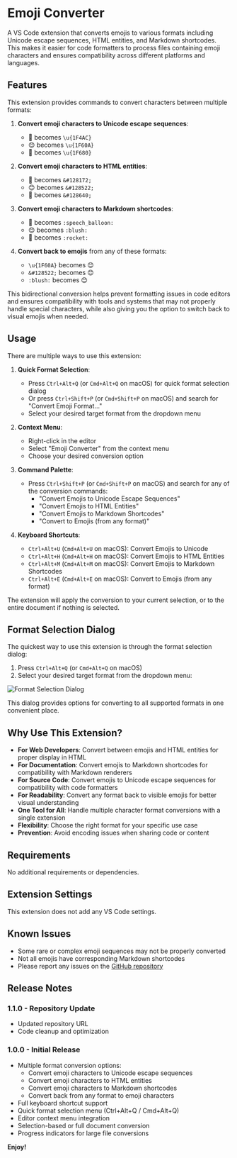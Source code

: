 # Emoji Converter

A VS Code extension that converts emojis to various formats including Unicode escape sequences, HTML entities, and Markdown shortcodes. This makes it easier for code formatters to process files containing emoji characters and ensures compatibility across different platforms and languages.

## Features

This extension provides commands to convert characters between multiple formats:

1. **Convert emoji characters to Unicode escape sequences**:

   - 💬 becomes `\u{1F4AC}`
   - 😊 becomes `\u{1F60A}`
   - 🚀 becomes `\u{1F680}`

2. **Convert emoji characters to HTML entities**:

   - 💬 becomes `&#128172;`
   - 😊 becomes `&#128522;`
   - 🚀 becomes `&#128640;`

3. **Convert emoji characters to Markdown shortcodes**:

   - 💬 becomes `:speech_balloon:`
   - 😊 becomes `:blush:`
   - 🚀 becomes `:rocket:`

4. **Convert back to emojis** from any of these formats:
   - `\u{1F60A}` becomes 😊
   - `&#128522;` becomes 😊
   - `:blush:` becomes 😊

This bidirectional conversion helps prevent formatting issues in code editors and ensures compatibility with tools and systems that may not properly handle special characters, while also giving you the option to switch back to visual emojis when needed.

## Usage

There are multiple ways to use this extension:

1. **Quick Format Selection**:

   - Press `Ctrl+Alt+Q` (or `Cmd+Alt+Q` on macOS) for quick format selection dialog
   - Or press `Ctrl+Shift+P` (or `Cmd+Shift+P` on macOS) and search for "Convert Emoji Format..."
   - Select your desired target format from the dropdown menu

2. **Context Menu**:

   - Right-click in the editor
   - Select "Emoji Converter" from the context menu
   - Choose your desired conversion option

3. **Command Palette**:

   - Press `Ctrl+Shift+P` (or `Cmd+Shift+P` on macOS) and search for any of the conversion commands:
     - "Convert Emojis to Unicode Escape Sequences"
     - "Convert Emojis to HTML Entities"
     - "Convert Emojis to Markdown Shortcodes"
     - "Convert to Emojis (from any format)"

4. **Keyboard Shortcuts**:
   - `Ctrl+Alt+U` (`Cmd+Alt+U` on macOS): Convert Emojis to Unicode
   - `Ctrl+Alt+H` (`Cmd+Alt+H` on macOS): Convert Emojis to HTML Entities
   - `Ctrl+Alt+M` (`Cmd+Alt+M` on macOS): Convert Emojis to Markdown Shortcodes
   - `Ctrl+Alt+E` (`Cmd+Alt+E` on macOS): Convert to Emojis (from any format)

The extension will apply the conversion to your current selection, or to the entire document if nothing is selected.

## Format Selection Dialog

The quickest way to use this extension is through the format selection dialog:

1. Press `Ctrl+Alt+Q` (or `Cmd+Alt+Q` on macOS)
2. Select your desired target format from the dropdown menu:

![Format Selection Dialog](https://raw.githubusercontent.com/melagiri/emoji-converter/main/images/format-dialog.png)

This dialog provides options for converting to all supported formats in one convenient place.

## Why Use This Extension?

- **For Web Developers**: Convert between emojis and HTML entities for proper display in HTML
- **For Documentation**: Convert emojis to Markdown shortcodes for compatibility with Markdown renderers
- **For Source Code**: Convert emojis to Unicode escape sequences for compatibility with code formatters
- **For Readability**: Convert any format back to visible emojis for better visual understanding
- **One Tool for All**: Handle multiple character format conversions with a single extension
- **Flexibility**: Choose the right format for your specific use case
- **Prevention**: Avoid encoding issues when sharing code or content

## Requirements

No additional requirements or dependencies.

## Extension Settings

This extension does not add any VS Code settings.

## Known Issues

- Some rare or complex emoji sequences may not be properly converted
- Not all emojis have corresponding Markdown shortcodes
- Please report any issues on the [GitHub repository](https://github.com/melagiri/emojiConverter)

## Release Notes

### 1.1.0 - Repository Update

- Updated repository URL
- Code cleanup and optimization

### 1.0.0 - Initial Release

- Multiple format conversion options:
  - Convert emoji characters to Unicode escape sequences
  - Convert emoji characters to HTML entities
  - Convert emoji characters to Markdown shortcodes
  - Convert back from any format to emoji characters
- Full keyboard shortcut support
- Quick format selection menu (Ctrl+Alt+Q / Cmd+Alt+Q)
- Editor context menu integration
- Selection-based or full document conversion
- Progress indicators for large file conversions

**Enjoy!**
